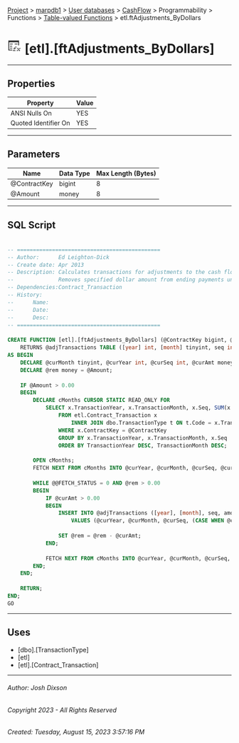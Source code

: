 #### 

[Project](../../../../../../index.md) > [marpdb1](../../../../../index.md) > [User databases](../../../../index.md) > [CashFlow](../../../index.md) > Programmability > Functions > [Table-valued Functions](Table-valued_Functions.md) > etl.ftAdjustments_ByDollars

# ![Table-valued Functions](../../../../../../Images/Function_Table32.png) [etl].[ftAdjustments_ByDollars]

---

## <a name="#properties"></a>Properties

| Property | Value |
|---|---|
| ANSI Nulls On | YES |
| Quoted Identifier On | YES |


---

## <a name="#parameters"></a>Parameters

| Name | Data Type | Max Length (Bytes) |
|---|---|---|
| @ContractKey | bigint | 8 |
| @Amount | money | 8 |


---

## <a name="#sqlscript"></a>SQL Script

```sql

-- =============================================
-- Author:		Ed Leighton-Dick
-- Create date: Apr 2013
-- Description:	Calculates transactions for adjustments to the cash flow, such as security deposits
--				Removes specified dollar amount from ending payments until dollar amount exhausted
-- Dependencies:Contract_Transaction
-- History:
--		Name:
--		Date:
--		Desc:
-- =============================================

CREATE FUNCTION [etl].[ftAdjustments_ByDollars] (@ContractKey bigint, @Amount money) 
	RETURNS @adjTransactions TABLE ([year] int, [month] tinyint, seq int, amount money)
AS BEGIN
	DECLARE @curMonth tinyint, @curYear int, @curSeq int, @curAmt money;
	DECLARE @rem money = @Amount;
	
	IF @Amount > 0.00
	BEGIN
		DECLARE cMonths CURSOR STATIC READ_ONLY FOR
			SELECT x.TransactionYear, x.TransactionMonth, x.Seq, SUM(x.TransactionAmount)
				FROM etl.Contract_Transaction x
					INNER JOIN dbo.TransactionType t ON t.Code = x.TransactionType AND t.IncludeInAdjustmentCalculation = 1
				WHERE x.ContractKey = @ContractKey
				GROUP BY x.TransactionYear, x.TransactionMonth, x.Seq
				ORDER BY TransactionYear DESC, TransactionMonth DESC;
				
		OPEN cMonths;
		FETCH NEXT FROM cMonths INTO @curYear, @curMonth, @curSeq, @curAmt;
		
		WHILE @@FETCH_STATUS = 0 AND @rem > 0.00
		BEGIN
			IF @curAmt > 0.00
			BEGIN
				INSERT INTO @adjTransactions ([year], [month], seq, amount)
					VALUES (@curYear, @curMonth, @curSeq, (CASE WHEN @curAmt <= @rem THEN @curAmt ELSE @rem END));
				
				SET @rem = @rem - @curAmt;
			END;

			FETCH NEXT FROM cMonths INTO @curYear, @curMonth, @curSeq, @curAmt;
		END;
	END;
			
	RETURN;
END;
GO

```


---

## <a name="#uses"></a>Uses

* [dbo].[TransactionType]
* [etl]
* [etl].[Contract_Transaction]


---

###### Author:  Josh Dixson

###### Copyright 2023 - All Rights Reserved

###### Created: Tuesday, August 15, 2023 3:57:16 PM

